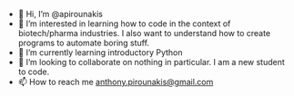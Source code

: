 - 👋 Hi, I’m @apirounakis
- 👀 I’m interested in learning how to code in the context of biotech/pharma industries. I also want to understand how to create programs to automate boring stuff.
- 🌱 I’m currently learning introductory Python
- 💞️ I’m looking to collaborate on nothing in particular. I am a new student to code.
- 📫 How to reach me anthony.pirounakis@gmail.com

<!---
apirounakis/apirounakis is a ✨ special ✨ repository because its `README.md` (this file) appears on your GitHub profile.
You can click the Preview link to take a look at your changes.
--->
